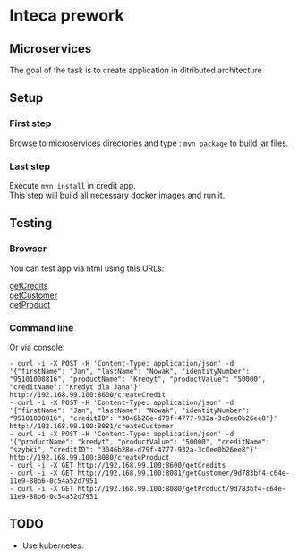 # Inteca prework
## Microservices
The goal of the task is to create application in ditributed architecture
## Setup
### First step
Browse to microservices directories and type : ```mvn package```
to build jar files.
### Last step
Execute ```mvn install``` in credit app.  
This step will build all necessary docker images and run it. 
## Testing
### Browser
You can test app via html using this URLs:

[getCredits](http://192.168.99.100:8600/getCredits)    
[getCustomer](http://192.168.99.100:8081/getCustomer/9d783bf4-c64e-11e9-88b6-0c54a52d7951)  
[getProduct](http://192.168.99.100:8080/getProduct/9d783bf4-c64e-11e9-88b6-0c54a52d7951)  
###  Command line
Or via console:
```  
- curl -i -X POST -H 'Content-Type: application/json' -d '{"firstName": "Jan", "lastName": "Nowak", "identityNumber": "95101008816", "productName": "Kredyt", "productValue": "50000", "creditName": "Kredyt dla Jana"}' http://192.168.99.100:8600/createCredit
- curl -i -X POST -H 'Content-Type: application/json' -d '{"firstName": "Jan", "lastName": "Nowak", "identityNumber": "95101008816", "creditID": "3046b28e-d79f-4777-932a-3c0ee0b26ee8"}' http://192.168.99.100:8081/createCustomer
- curl -i -X POST -H 'Content-Type: application/json' -d '{"productName": "kredyt", "productValue": "50000", "creditName": "szybki", "creditID": "3046b28e-d79f-4777-932a-3c0ee0b26ee8"}' http://192.168.99.100:8080/createProduct
- curl -i -X GET http://192.168.99.100:8600/getCredits
- curl -i -X GET http://192.168.99.100:8081/getCustomer/9d783bf4-c64e-11e9-88b6-0c54a52d7951
- curl -i -X GET http://192.168.99.100:8080/getProduct/9d783bf4-c64e-11e9-88b6-0c54a52d7951
```
## TODO
+ Use kubernetes.

